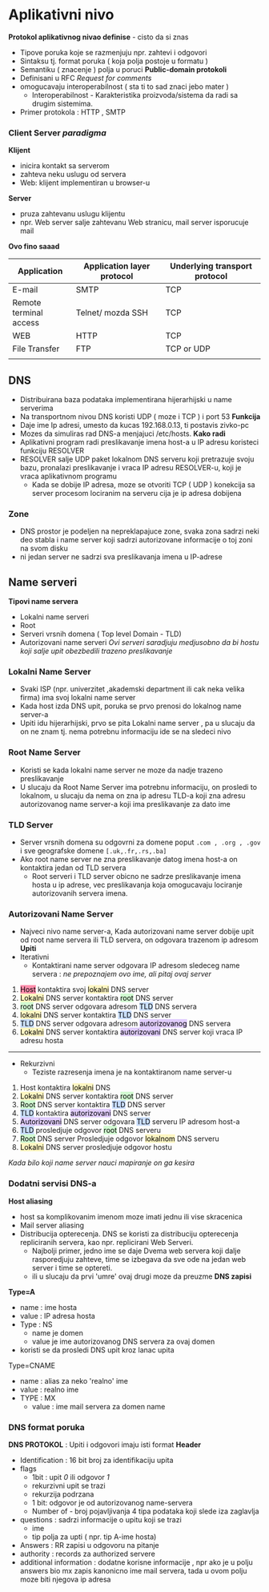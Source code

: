 # Aplikativni nivo

**Protokol aplikativnog nivao definise** - cisto da si znas
- Tipove poruka koje se razmenjuju npr. zahtevi  i odgovori
- Sintaksu tj. format poruka ( koja polja postoje u formatu )
- Semantiku ( znacenje ) polja u poruci
**Public-domain protokoli**
- Definisani u RFC _Request  for comments_
- omogucavaju interoperabilnost ( sta ti to sad znaci jebo mater )
	- Interoperabilnost - Karakteristika proizvoda/sistema da radi sa drugim sistemima.
- Primer protokola : HTTP , SMTP 
### Client Server _paradigma_

**Klijent**
- inicira kontakt sa serverom 
- zahteva neku uslugu od servera 
- Web: klijent implementiran u browser-u

**Server**
- pruza zahtevanu uslugu klijentu
- npr. Web server salje zahtevanu Web stranicu, mail server isporucuje mail

**Ovo fino saaad**

| Application               | Application layer protocol | Underlying transport protocol |
| ------------------------- | -------------------------- | ----------------------------- |
| E-mail                    | SMTP                       | TCP                           |
| Remote terminal<br>access | Telnet/ mozda SSH          | TCP                           |
| WEB                       | HTTP                       | TCP                           |
| File Transfer             | FTP                        | TCP or UDP                    |
|                           |                            |                               |
## DNS
- Distribuirana baza podataka implementirana hijerarhijski u name serverima
- Na transportnom nivou DNS koristi UDP ( moze i TCP ) i port 53 
**Funkcija**
- Daje ime Ip adresi, umesto da kucas 192.168.0.13, ti postavis zivko-pc
- Mozes da simuliras rad DNS-a menjajuci /etc/hosts.
**Kako radi**
- Aplikativni program radi preslikavanje imena host-a u IP adresu koristeci funkciju RESOLVER
- RESOLVER salje UDP paket lokalnom DNS serveru koji pretrazuje svoju bazu, pronalazi preslikavanje i vraca IP adresu RESOLVER-u, koji je vraca aplikativnom programu
	- Kada se dobije IP adresa, moze se otvoriti TCP ( UDP ) konekcija sa server procesom lociranim na serveru cija je ip adresa dobijena

### Zone 
- DNS prostor je podeljen na nepreklapajuce zone, svaka zona sadrzi neki deo stabla i name server koji sadrzi autorizovane informacije o toj zoni na svom disku
- ni jedan server ne sadrzi sva preslikavanja imena u IP-adrese

## Name serveri
**Tipovi name servera**
- Lokalni name serveri
- Root
- Serveri vrsnih domena ( Top level Domain - TLD)
- Autorizovani name serveri
_Ovi serveri saradjuju medjusobno da bi hostu koji salje upit obezbedili trazeno preslikavanje_


### Lokalni Name Server
- Svaki ISP (npr. univerzitet ,akademski department ili cak neka velika firma) ima svoj lokalni name server
- Kada host izda DNS upit, poruka se prvo prenosi do lokalnog name server-a
- Upiti idu hijerarhijski, prvo se pita Lokalni name server , pa u slucaju da on ne znam tj. nema potrebnu informaciju ide se na sledeci nivo 
### Root Name Server
- Koristi se kada lokalni name server ne moze da nadje trazeno preslikavanje
- U slucaju da Root Name Server ima potrebnu informaciju, on prosledi to lokalnom, u slucaju da nema on zna ip adresu TLD-a koji zna adresu autorizovanog name server-a koji ima preslikavanje za dato ime

### TLD Server
- Server vrsnih domena su odgovrni za domene poput `.com , .org , .gov` i sve geografske domene `[.uk,.fr,.rs,.ba]`
- Ako root name server ne zna preslikavanje datog imena host-a on kontaktira jedan od TLD servera
	- Root serveri i TLD server obicno ne sadrze preslikavanje imena hosta u ip adrese, vec preslikavanja koja omogucavaju lociranje autorizovanih servera imena.
### Autorizovani Name Server

- Najveci nivo name server-a, Kada autorizovani name server  dobije upit od root name servera ili TLD servera, on odgovara trazenom ip adresom
**Upiti**
- Iterativni 
	- Kontaktirani name server odgovara IP adresom sledeceg name servera : _ne prepoznajem ovo ime, ali  pitaj ovaj server_
1. <mark style="background: #FF5582A6;">Host</mark> kontaktira svoj <mark style="background: #FFF3A3A6;">lokalni</mark> DNS server
2. <mark style="background: #FFF3A3A6;">Lokalni</mark> DNS server kontaktira <mark style="background: #BBFABBA6;">root</mark> DNS server
3. <mark style="background: #BBFABBA6;">root</mark> DNS server odgovara adresom <mark style="background: #ADCCFFA6;">TLD</mark> DNS servera
4. <mark style="background: #FFF3A3A6;">lokalni</mark> DNS server kontaktira <mark style="background: #ADCCFFA6;">TLD</mark> DNS server
5. <mark style="background: #ADCCFFA6;">TLD</mark> DNS server odgovara adresom <mark style="background: #D2B3FFA6;">autorizovanog</mark> DNS servera
6. <mark style="background: #FFF3A3A6;">Lokalni</mark> DNS server kontaktira <mark style="background: #D2B3FFA6;">autorizovani</mark> DNS server koji vraca IP adresu hosta 
---
- Rekurzivni 
	- Teziste razresenja imena je na kontaktiranom name server-u
1. Host kontaktira <mark style="background: #FFF3A3A6;">lokalni</mark> DNS
2. <mark style="background: #FFF3A3A6;">Lokalni</mark> DNS server kontaktira <mark style="background: #BBFABBA6;">root</mark> DNS server
3. <mark style="background: #BBFABBA6;">Root</mark> DNS server kontaktira <mark style="background: #ADCCFFA6;">TLD</mark> DNS server 
4. <mark style="background: #ADCCFFA6;">TLD</mark> kontaktira <mark style="background: #D2B3FFA6;">autorizovani</mark> DNS server
5. <mark style="background: #D2B3FFA6;">Autorizovani</mark> DNS server odgovara <mark style="background: #ADCCFFA6;">TLD</mark> serveru IP adresom host-a
6. <mark style="background: #ADCCFFA6;">TLD</mark> prosledjuje odgovor <mark style="background: #BBFABBA6;">root</mark> DNS serveru
7. <mark style="background: #BBFABBA6;">Root</mark> DNS server Prosledjuje odgovor <mark style="background: #FFF3A3A6;">lokalnom</mark> DNS serveru
8. <mark style="background: #FFF3A3A6;">Lokalni</mark> DNS server prosledjuje odgovor hostu 

_Kada bilo koji name server nauci mapiranje on ga kesira_

### Dodatni servisi DNS-a
**Host aliasing**
- host sa komplikovanim imenom moze imati jednu ili vise skracenica
- Mail server aliasing
- Distribucija opterecenja. DNS se koristi za distribuciju opterecenja repliciranih servera, kao npr. replicirani Web Serveri.
	-  Najbolji primer, jedno ime se daje Dvema web servera koji dalje rasporedjuju zahteve, time se izbegava da sve ode na jedan web server i time se optereti.
	- ili u slucaju da prvi 'umre' ovaj drugi moze da preuzme
**DNS zapisi**

**Type=A**
- name : ime hosta
- value : IP adresa hosta
- Type : NS
	- name je domen
	- value je ime autorizovanog DNS servera za ovaj domen
- koristi se da prosledi DNS upit kroz lanac upita

Type=CNAME
- name : alias za neko 'realno'   ime
- value : realno ime
- TYPE : MX
	- value : ime mail servera za domen name

### DNS format poruka
**DNS PROTOKOL** : Upiti i odgovori imaju isti format
**Header**
- Identification : 16 bit broj za identifikaciju upita
- flags 
	-  1bit : upit _0_ ili odgovor _1_
	- rekurzivni upit se trazi
	- rekurzija podrzana
	- 1 bit: odgovor je od autorizovanog name-servera
	- Number of - broj pojavljivanja 4 tipa podataka koji  slede iza zaglavlja
- questions : sadrzi informacije o upitu koji se trazi
	- ime
	- tip polja za upti ( npr. tip A-ime hosta)
- Answers : RR zapisi u odgovoru na pitanje
- authority : records za authorized servere
- additional information : dodatne korisne informacije , npr ako je u polju answers bio mx zapis kanonicno ime mail servera, tada u ovom polju moze biti njegova ip adresa
